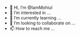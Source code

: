 - 👋 Hi, I’m @IamMohiul
- 👀 I’m interested in ...
- 🌱 I’m currently learning ...
- 💞️ I’m looking to collaborate on ...
- 📫 How to reach me ...

<!---
IamMohiul/IamMohiul is a ✨ special ✨ repository because its `README.md` (this file) appears on your GitHub profile.
You can click the Preview link to take a look at your changes.
--->
